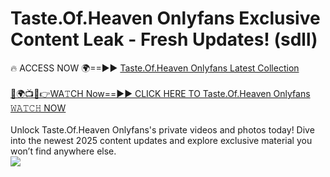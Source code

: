 # Taste.Of.Heaven Onlyfans Exclusive Content Leak - Fresh Updates! (sdll)

🔥 ACCESS NOW 🌍==►► <a href="https://tinyurl.com/kvy9nzfs" rel="nofollow">Taste.Of.Heaven Onlyfans Latest Collection</a>
<br><br>
[🔴🌍📺📱👉WA𝚃CH Now==►► CLICK HERE TO Taste.Of.Heaven Onlyfans 𝚆𝙰𝚃𝙲𝙷 NOW](https://tinyurl.com/kvy9nzfs)
<br><br>
Unlock Taste.Of.Heaven Onlyfans's private videos and photos today! Dive into the newest 2025 content updates and explore exclusive material you won’t find anywhere else.
<br>
<a href="https://tinyurl.com/kvy9nzfs" rel="nofollow" data-target="animated-image.originalLink"><img src="https://camo.githubusercontent.com/8a4f000d20f83aca3bf7ec5f350d767afa0574a8a352519fd8cfa583a6f93a33/68747470733a2f2f692e696d6775722e636f6d2f644a486b345a712e676966" data-canonical-src="https://i.imgur.com/dJHk4Zq.gif" style="max-width: 100%; display: inline-block;" data-target="animated-image.originalImage"></a>
<br>
